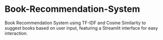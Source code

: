 # Book-Recommendation-System
Book Recommendation System using TF-IDF and Cosine Similarity to suggest books based on user input, featuring a Streamlit interface for easy interaction.
